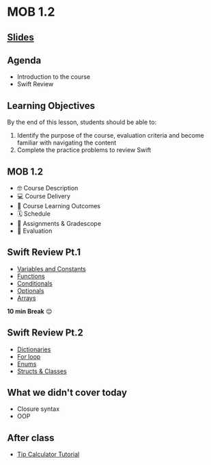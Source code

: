 <!-- Run this slideshow via the following command: -->
<!-- reveal-md README.md -w -->

<!-- .slide: class="header" -->
# MOB 1.2

## [Slides](https://make-school-courses.github.io/MOB-1.2-Introduction-to-iOS-Development/Slides/Swift-Review/README.html ':ignore')

<!-- > -->

## Agenda

- Introduction to the course
- Swift Review

<!-- > -->

## Learning Objectives

By the end of this lesson, students should be able to:

1. Identify the purpose of the course, evaluation criteria and become familiar with navigating the content
1. Complete the practice problems to review Swift

<!-- > -->

## MOB 1.2

- 🤓 Course Description
- 💻 Course Delivery
- 🧠 Course Learning Outcomes
- 🗓 Schedule
- 📓 Assignments & Gradescope
- 💯 Evaluation

<!-- > -->

## Swift Review Pt.1

- [Variables and Constants](https://replit.com/join/ahiywcod-adrianagonzale2)
- [Functions](https://replit.com/join/cahszvup-adrianagonzale2)
- [Conditionals](https://replit.com/join/svebdszt-adrianagonzale2)
- [Optionals](https://replit.com/join/fyxfsfah-adrianagonzale2)
- [Arrays](https://replit.com/join/gdioalzn-adrianagonzale2)

<!-- > -->

**10 min Break** 😌

<!-- > -->

## Swift Review Pt.2

- [Dictionaries](https://replit.com/join/gfqekvad-adrianagonzale2)
- [For loop](https://replit.com/join/vyyuagcl-adrianagonzale2)
- [Enums](https://replit.com/join/vtwqyqgs-adrianagonzale2)
- [Structs & Classes](https://replit.com/join/zwurbofm-adrianagonzale2)

<!-- > -->

## What we didn't cover today

- Closure syntax
- OOP

<!-- > -->

## After class

- [Tip Calculator Tutorial](https://www.makeschool.com/online-courses/tutorials/build-a-tip-calculator-in-swift-4/intro-tip-calculator)
